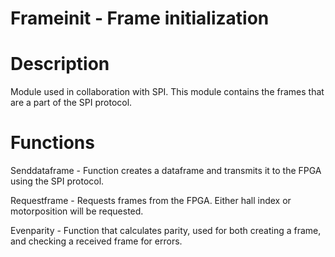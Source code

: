 #  Frameinit - Frame initialization

# Description

Module used in collaboration with SPI. This module contains the frames that are a part of the SPI protocol. 

# Functions

Senddataframe - Function creates a dataframe and transmits it to the FPGA using the SPI protocol.

Requestframe - Requests frames from the FPGA. Either hall index or motorposition will be requested.

Evenparity - Function that calculates parity, used for both creating a frame, and checking a received frame for errors.
